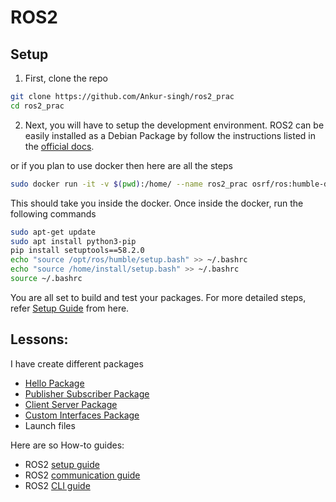 # ROS2 

## Setup

1. First, clone the repo

```bash
git clone https://github.com/Ankur-singh/ros2_prac
cd ros2_prac
```

2. Next, you will have to setup the development environment. ROS2 can be easily installed as a Debian Package by follow the instructions listed in the [official docs](https://docs.ros.org/en/humble/Installation/Ubuntu-Install-Debians.html).

or if you plan to use docker then here are all the steps

```bash
sudo docker run -it -v $(pwd):/home/ --name ros2_prac osrf/ros:humble-desktop
```

This should take you inside the docker. Once inside the docker, run the following commands

```bash
sudo apt-get update
sudo apt install python3-pip
pip install setuptools==58.2.0
echo "source /opt/ros/humble/setup.bash" >> ~/.bashrc
echo "source /home/install/setup.bash" >> ~/.bashrc
source ~/.bashrc
```

You are all set to build and test your packages. For more detailed steps, refer [Setup Guide](https://github.com/Ankur-singh/myyolov7/wiki/ROS2-101) from here.

## Lessons:

I have create different packages

- [Hello Package](/src/hello_bot/)
- [Publisher Subscriber Package](/src/pub_sub_bot/)
- [Client Server Package](/src/client_server_bot/)
- [Custom Interfaces Package](/src/custom_interfaces/)
- Launch files

Here are so How-to guides:

- ROS2 [setup guide](/guides/setup.md)
- ROS2 [communication guide](/guides/communication.md)
- ROS2 [CLI guide](/guides/cli.md)